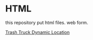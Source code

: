 # HTML
this repository put html files.
web form.

[Trash Truck Dynamic Location](https://aweofij.github.io/opendata/)
